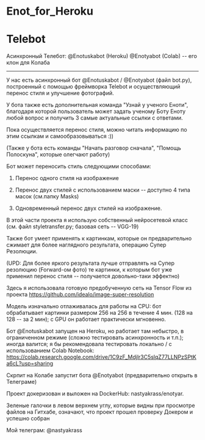 # Enot_for_Heroku

# Telebot
Асинхронный Телебот: 
@Enotuskabot (Heroku) 
@Enotyabot (Colab) -- его клон для Колаба

***

У нас есть асинхронный бот @Enotuskabot / @Enotyabot (файл bot.py), построенный с помощью фреймворка Telebot  и осуществляющий перенос стиля и улучшение фотографий.

У бота также есть дополнительная команда "Узнай у ученого Еноти", благодаря которой пользователь может задать ученому Боту Еноту любой вопрос и получить 3 самые актуальные  ссылки с ответами.

Пока осуществляется перенос стиля, можно читать информацию по этим ссылкам и самообразовываться :))

(Также у бота есть команды "Начать разговор сначала", "Помощь Полоскуна", которые олегчают работу)

Бот может переносить стиль  следующими способами:

1. Перенос одного стиля на изображение

2. Перенос двух стилей с использованием маски -- доступно 4 типа масок (см.папку Masks)

3. Одновременный перенос двух стилей на изображение.

В этой части проекта я использую собственный нейросетевой класс  (см. файл styletransfer.py; базовая сеть -- VGG-19)

Также бот умеет применять к картинкам, которые он предварительно сжимает для более наглядного результата, операцию Супер Резолюции.

(UPD: Для более яркого результата лучше отправлять на Супер резолюцию (Forward-ом фото) те картинки, к которым бот уже применил перенос стиля
-- получается довольно-таки эффектно)

Здесь я использовала готовую предобученную сеть  на Tensor Flow из проекта https://github.com/idealo/image-super-resolution

Модель изначально отлаживалась для работы на CPU: бот обрабатывает картинки размером 256 на 256 в течение 4 мин. (128 на 128 -- за 2 мин); с GPU он работает практически мгновенно.

Бот @Enotuskabot запущен на Heroku, но работает там небыстро, в ограниченном режиме (сложно тестировать асинхронность и т.п.); иногда валится; я бы рекомендовала тестировать локально / с использованием  Colab Notebook: https://colab.research.google.com/drive/1C9zF_Mdjlr3C5slqZ77LLNPzSPtKa6cL?usp=sharing

Скрпит на Колабе запустит бота @Enotyabot (предварительно открыть в Телеграме)

Проект докеризован и выложен на DockerHub: nastyakrass/enotyar. 

Зеленые галочки в левом верхнем углу, которые видны при просмотре файлов на Гитхабе, означают, что проект прошел проверку Докером и успешно собран

Мой телеграм: @nastyakrass

